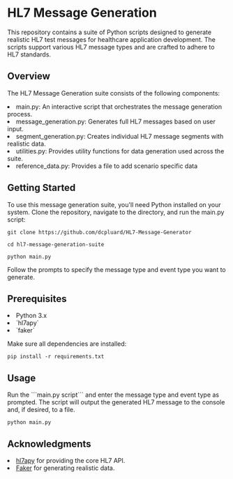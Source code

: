 <h1> HL7 Message Generation </h1>

This repository contains a suite of Python scripts designed to generate realistic HL7 test messages for healthcare application development. The scripts support various HL7 message types and are crafted to adhere to HL7 standards.

<h2> Overview </h2>

The HL7 Message Generation suite consists of the following components:

<li>main.py: An interactive script that orchestrates the message generation process.</li>
<li>message_generation.py: Generates full HL7 messages based on user input.</li>
<li>segment_generation.py: Creates individual HL7 message segments with realistic data.</li>
<li>utilities.py: Provides utility functions for data generation used across the suite.</li>
<li>reference_data.py: Provides a file to add scenario specific data</li>

<h2> Getting Started </h2>

<p> To use this message generation suite, you'll need Python installed on your system. Clone the repository, navigate to the directory, and run the main.py script: </p>

```git clone https://github.com/dcpluard/HL7-Message-Generator```

```cd hl7-message-generation-suite```

```python main.py```

Follow the prompts to specify the message type and event type you want to generate.

<h2> Prerequisites </h2>

<li>Python 3.x</li>
<li>`hl7apy`</li>
<li>`faker`</li>

<p> Make sure all dependencies are installed:</p>

```pip install -r requirements.txt```

<h2> Usage </h2>
<p>Run the ```main.py script``` and enter the message type and event type as prompted. The script will output the generated HL7 message to the console and, if desired, to a file.</p>

```python main.py```

<h2> Acknowledgments </h2>

<li> <a href="https://pypi.org/project/hl7apy/">hl7apy</a> for providing the core HL7 API.</li>
<li> <a href="https://pypi.org/project/Faker/0.7.4/">Faker</a> for generating realistic data.</li>
